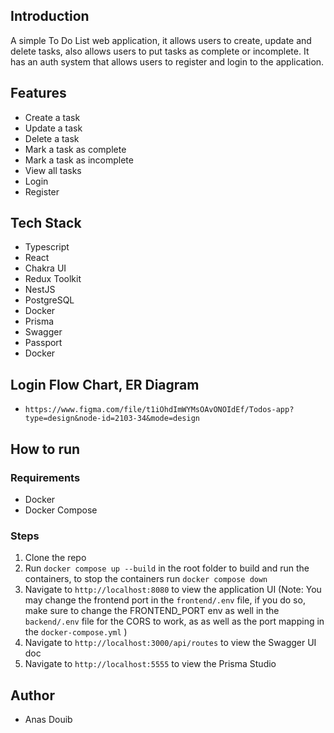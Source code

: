 ## Introduction

A simple To Do List web application, it allows users to create, update and delete tasks, also allows users to put tasks as complete or incomplete. It has an auth system that allows users to register and login to the application.

## Features

- Create a task
- Update a task
- Delete a task
- Mark a task as complete
- Mark a task as incomplete
- View all tasks
- Login
- Register

## Tech Stack

- Typescript
- React
- Chakra UI
- Redux Toolkit
- NestJS
- PostgreSQL
- Docker
- Prisma
- Swagger
- Passport
- Docker

## Login Flow Chart, ER Diagram

- `https://www.figma.com/file/t1iOhdImWYMsOAvONOIdEf/Todos-app?type=design&node-id=2103-34&mode=design`

## How to run

### Requirements

- Docker
- Docker Compose

### Steps

1. Clone the repo
2. Run `docker compose up --build` in the root folder to build and run the containers, to stop the containers run `docker compose down`
3. Navigate to `http://localhost:8080` to view the application UI (Note: You may change the frontend port in the `frontend/.env` file, if you do so, make sure to change the FRONTEND_PORT env as well in the `backend/.env` file for the CORS to work, as as well as the port mapping in the `docker-compose.yml` )
4. Navigate to `http://localhost:3000/api/routes` to view the Swagger UI doc
5. Navigate to `http://localhost:5555` to view the Prisma Studio

## Author

- Anas Douib
